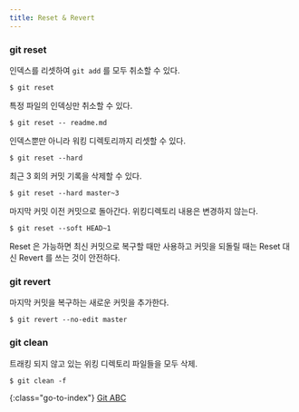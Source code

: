 ```yaml
---
title: Reset & Revert
---
```


### git reset

인덱스를 리셋하여 `git add` 를 모두 취소할 수 있다.

    $ git reset

특정 파일의 인덱싱만 취소할 수 있다.

    $ git reset -- readme.md

인덱스뿐만 아니라 워킹 디렉토리까지 리셋할 수 있다.

    $ git reset --hard

최근 3 회의 커밋 기록을 삭제할 수 있다.

    $ git reset --hard master~3

마지막 커밋 이전 커밋으로 돌아간다. 위킹디렉토리 내용은 변경하지 않는다.

    $ git reset --soft HEAD~1

Reset 은 가능하면 최신 커밋으로 복구할 때만 사용하고
커밋을 되돌릴 때는 Reset 대신 Revert 를 쓰는 것이 안전하다.


### git revert

마지막 커밋을 복구하는 새로운 커밋을 추가한다.

    $ git revert --no-edit master


### git clean

트래킹 되지 않고 있는 위킹 디렉토리 파일들을 모두 삭제.

    $ git clean -f


{:class="go-to-index"}
[Git ABC](index)


